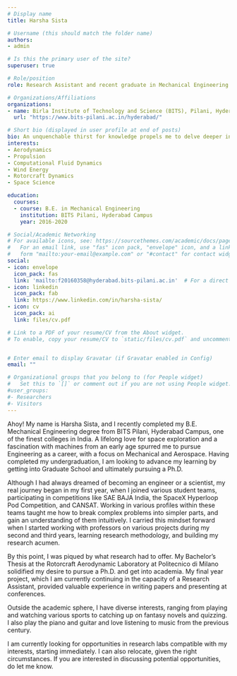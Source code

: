```yaml
---
# Display name
title: Harsha Sista

# Username (this should match the folder name)
authors:
- admin

# Is this the primary user of the site?
superuser: true

# Role/position
role: Research Assistant and recent graduate in Mechanical Engineering

# Organizations/Affiliations
organizations:
- name: Birla Institute of Technology and Science (BITS), Pilani, Hyderabad Campus
  url: "https://www.bits-pilani.ac.in/hyderabad/"

# Short bio (displayed in user profile at end of posts)
bio: An unquenchable thirst for knowledge propels me to delve deeper into my research interests, which include Aerodynamics, Propulsion and anything that lies outside the realm of our world.
interests:
- Aerodynamics
- Propulsion
- Computational Fluid Dynamics
- Wind Energy
- Rotorcraft Dynamics
- Space Science

education:
  courses:
  - course: B.E. in Mechanical Engineering
    institution: BITS Pilani, Hyderabad Campus
    year: 2016-2020

# Social/Academic Networking
# For available icons, see: https://sourcethemes.com/academic/docs/page-builder/#icons
#   For an email link, use "fas" icon pack, "envelope" icon, and a link in the
#   form "mailto:your-email@example.com" or "#contact" for contact widget.
social:
- icon: envelope
  icon_pack: fas
  link: 'mailto:f20160358@hyderabad.bits-pilani.ac.in'  # For a direct email link, use "mailto:test@example.org".
- icon: linkedin
  icon_pack: fab
  link: https://www.linkedin.com/in/harsha-sista/
- icon: cv
  icon_pack: ai
  link: files/cv.pdf

# Link to a PDF of your resume/CV from the About widget.
# To enable, copy your resume/CV to `static/files/cv.pdf` and uncomment the lines below.


# Enter email to display Gravatar (if Gravatar enabled in Config)
email: ""

# Organizational groups that you belong to (for People widget)
#   Set this to `[]` or comment out if you are not using People widget.
#user_groups:
#- Researchers
#- Visitors
---
```


Ahoy! My name is Harsha Sista, and I recently completed my B.E. Mechanical Engineering degree from BITS Pilani, Hyderabad Campus, one of the finest colleges in India. A lifelong love for space exploration and a fascination with machines from an early age spurred me to pursue Engineering as a career, with a focus on Mechanical and Aerospace. Having completed my undergraduation, I am looking to advance my learning by getting into Graduate School and ultimately pursuing a Ph.D.

Although I had always dreamed of becoming an engineer or a scientist, my real journey began in my first year, when I joined various student teams, participating in competitions like SAE BAJA India, the SpaceX Hyperloop Pod Competition, and CANSAT. Working in various profiles within these teams taught me how to break complex problems into simpler parts, and gain an understanding of them intuitively. I carried this mindset forward when I started working with professors on various projects during my second and third years, learning research methodology, and building my research acumen.

By this point, I was piqued by what research had to offer. My Bachelor’s Thesis at the Rotorcraft Aerodynamic Laboratory at Politecnico di Milano solidified my desire to pursue a Ph.D. and get into academia. My final year project, which I am currently continuing in the capacity of a Research Assistant, provided valuable experience in writing papers and presenting at conferences.

Outside the academic sphere, I have diverse interests, ranging from playing and watching various sports to catching up on fantasy novels and quizzing. I also play the piano and guitar and love listening to music from the previous century.

I am currently looking for opportunities in research labs compatible with my interests, starting immediately. I can also relocate, given the right circumstances. If you are interested in discussing potential opportunities, do let me know.
